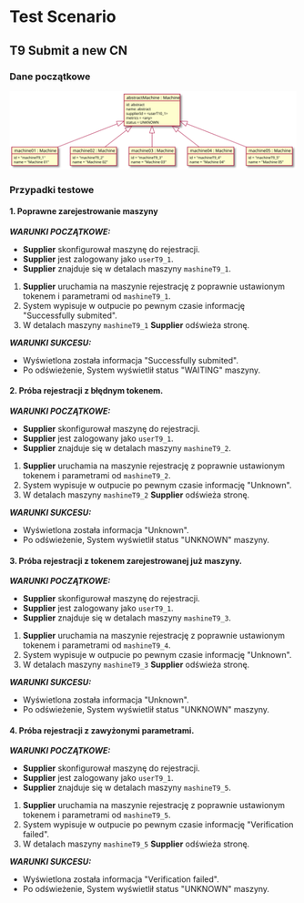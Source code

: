 # Test Scenario

## T9 Submit a new CN

### Dane początkowe 

![T9_in](data/T9_in.svg)

### Przypadki testowe

#### 1. Poprawne zarejestrowanie maszyny

___WARUNKI POCZĄTKOWE:___

- __Supplier__ skonfigurował maszynę do rejestracji.
- __Supplier__ jest zalogowany jako `userT9_1`.
- __Supplier__ znajduje się w detalach maszyny `mashineT9_1`. 

1. __Supplier__ uruchamia na maszynie rejestrację z poprawnie
ustawionym tokenem i parametrami od `mashineT9_1`.
2. System wypisuje w outpucie po pewnym czasie 
informację "Successfully submited".
3. W detalach maszyny `mashineT9_1` __Supplier__ odświeża stronę.  

___WARUNKI SUKCESU:___

- Wyświetlona została informacja "Successfully submited".
- Po odświeżenie, System wyświetlił status "WAITING" maszyny.

#### 2. Próba rejestracji z błędnym tokenem.

___WARUNKI POCZĄTKOWE:___

- __Supplier__ skonfigurował maszynę do rejestracji.
- __Supplier__ jest zalogowany jako `userT9_1`.
- __Supplier__ znajduje się w detalach maszyny `mashineT9_2`. 

1. __Supplier__ uruchamia na maszynie rejestrację z poprawnie
ustawionym tokenem i parametrami od `mashineT9_2`.
2. System wypisuje w outpucie po pewnym czasie 
informację "Unknown".
3. W detalach maszyny `mashineT9_2` __Supplier__ odświeża stronę.  

___WARUNKI SUKCESU:___

- Wyświetlona została informacja "Unknown".
- Po odświeżenie, System wyświetlił status "UNKNOWN" maszyny.

#### 3. Próba rejestracji z tokenem zarejestrowanej już maszyny.

___WARUNKI POCZĄTKOWE:___

- __Supplier__ skonfigurował maszynę do rejestracji.
- __Supplier__ jest zalogowany jako `userT9_1`.
- __Supplier__ znajduje się w detalach maszyny `mashineT9_3`. 

1. __Supplier__ uruchamia na maszynie rejestrację z poprawnie
ustawionym tokenem i parametrami od `mashineT9_4`.
2. System wypisuje w outpucie po pewnym czasie 
informację "Unknown".
3. W detalach maszyny `mashineT9_3` __Supplier__ odświeża stronę.  

___WARUNKI SUKCESU:___

- Wyświetlona została informacja "Unknown".
- Po odświeżenie, System wyświetlił status "UNKNOWN" maszyny.

#### 4. Próba rejestracji z zawyżonymi parametrami.

___WARUNKI POCZĄTKOWE:___

- __Supplier__ skonfigurował maszynę do rejestracji.
- __Supplier__ jest zalogowany jako `userT9_1`.
- __Supplier__ znajduje się w detalach maszyny `mashineT9_5`. 

1. __Supplier__ uruchamia na maszynie rejestrację z poprawnie
ustawionym tokenem i parametrami od `mashineT9_5`.
2. System wypisuje w outpucie po pewnym czasie 
informację "Verification failed".
3. W detalach maszyny `mashineT9_5` __Supplier__ odświeża stronę.  

___WARUNKI SUKCESU:___

- Wyświetlona została informacja "Verification failed".
- Po odświeżenie, System wyświetlił status "UNKNOWN" maszyny.